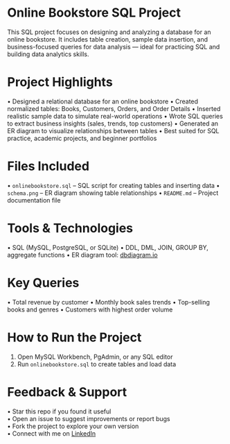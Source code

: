 #  Online Bookstore SQL Project
This SQL project focuses on designing and analyzing a database for an online bookstore. It includes table creation, sample data insertion, and business-focused queries for data analysis — ideal for practicing SQL and building data analytics skills.

# Project Highlights

•	Designed a relational database for an online bookstore
•	Created normalized tables: Books, Customers, Orders, and Order Details
•	Inserted realistic sample data to simulate real-world operations
•	Wrote SQL queries to extract business insights (sales, trends, top customers)
•	Generated an ER diagram to visualize relationships between tables
•	Best suited for SQL practice, academic projects, and beginner portfolios


# Files Included

•	`onlinebookstore.sql` – SQL script for creating tables and inserting data
•	`schema.png` – ER diagram showing table relationships 
•	`README.md` – Project documentation file 

#  Tools & Technologies

•	SQL (MySQL, PostgreSQL, or SQLite)
•	DDL, DML, JOIN, GROUP BY, aggregate functions
•	ER diagram tool: [dbdiagram.io](C:\Users\Dell\Downloads\onlinebookstore_erd.png)


#  Key Queries
•	Total revenue by customer
•	Monthly book sales trends
•	Top-selling books and genres
•	Customers with highest order volume

#  How to Run the Project

1. Open MySQL Workbench, PgAdmin, or any SQL editor
2. Run `onlinebookstore.sql` to create tables and load data

#  Feedback & Support

•	Star this repo if you found it useful  
•	Open an issue to suggest improvements or report bugs  
•	Fork the project to explore your own version  
•	Connect with me on [LinkedIn](https://linkedin.com/in/your-profile)

